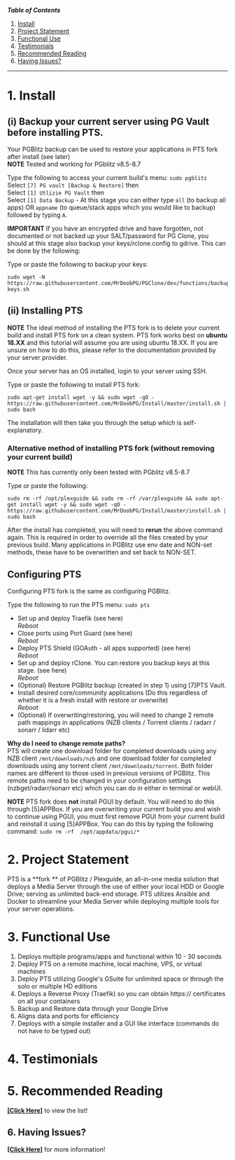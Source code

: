 
_**Table of Contents**_

1. [Install](#1-install)
2. [Project Statement](#2-project-statement)
3. [Functional Use](#3-functional-use)
4. [Testimonials](#4-testimonials)
5. [Recommended Reading](#5-recommended-reading)
6. [Having Issues?](#6-having-issues)


----

# 1. Install

## (i) Backup your current server using PG Vault before installing PTS.   
  
Your PGBlitz backup can be used to restore your applications in PTS fork after install (see later)  
**NOTE**  Tested and working for PGblitz v8.5-8.7
  
Type the following to access your current build's menu: `sudo pgblitz`    
Select  `[7] PG vault [Backup & Restore]`  then  
Select  `[1] Utlizie PG Vault`  then  
Select  `[1] Data Backup`  - At this stage you can either type `all` (to backup all apps) OR `appname` (to queue/stack apps which you would like to backup) followed by typing `A`.  
  

**IMPORTANT**
If you have an encrypted drive and have forgotten, not documented or not backed up your SALT/password for PG Clone, you should at this stage also backup your keys/rclone.config to gdrive. This can be done by the following:  

Type or paste the following to backup your keys:
```
sudo wget -N https://raw.githubusercontent.com/MrDoobPG/PGClone/dev/functions/backup-keys.sh
```  
  
    
## (ii) Installing PTS

**NOTE**
The ideal method of installing the PTS fork is to delete your current build and install PTS fork on a clean system. PTS fork works best on **ubuntu 18.XX** and this tutorial will assume you are using ubuntu 18.XX. If you are unsure on how to do this, please refer to the documentation provided by your server provider.  

Once your server has an OS installed, login to your server using SSH.  
    
Type or paste the following to install PTS fork:  

```
sudo apt-get install wget -y && sudo wget -qO - https://raw.githubusercontent.com/MrDoobPG/Install/master/install.sh | sudo bash

```
  
The installation will then take you through the setup which is self-explanatory.  
  

### Alternative method of installing PTS fork (without removing your current build)

**NOTE** This has currently only been tested with PGblitz v8.5-8.7  

Type or paste the following:
 
```
sudo rm -rf /opt/plexguide && sudo rm -rf /var/plexguide && sudo apt-get install wget -y && sudo wget -qO - https://raw.githubusercontent.com/MrDoobPG/Install/master/install.sh | sudo bash

```  
  
After the install has completed, you will need to **rerun** the above command again. This is required in order to override all the files created by your previous build. Many applications in PGBlitz use env date and NON-set methods, these have to be overwritten and set back to NON-SET.  
  

## Configuring PTS 
  
Configuring PTS fork is the same as configuring PGBlitz.
  
Type the following to run the PTS menu: `sudo pts`    

* Set up and deploy Traefik (see here)  
_Reboot_  
* Close ports using Port Guard (see here)  
_Reboot_  
* Deploy PTS Shield (GOAuth - all apps supported) (see here)   
_Reboot_  
* Set up and deploy rClone. You can restore you backup keys at this stage. (see here)  
_Reboot_   
* (Optional) Restore PGBlitz backup (created in step 1) using [7]PTS Vault.  
* Install desired core/community applications (Do this regardless of whether it is a fresh install with restore or overwrite)  
_Reboot_  
* (Optional) If overwriting/restoring, you will need to change 2 remote path mappings in applications (NZB clients / Torrent clients / radarr / sonarr / lidarr etc)    
  
  
**Why do I need to change remote paths?**  
PTS will create one download folder for completed downloads using any NZB client `/mnt/downloads/nzb` and one download folder for completed downloads using any torrent client `/mnt/downloads/torrent`. Both folder names are different to those used in previous versions of PGBlitz. This remote paths need to be changed in your configuration settings (nzbget/radarr/sonarr etc) which you can do in either in terminal or webUI.  
  

**NOTE**  PTS fork does **not** install PGUI by default. You will need to do this through [5]APPBox. If you are overwriting your current build you and wish to continue using PGUI, you must first remove PGUI from your current build and reinstall it using [5]APPBox. You can do this by typing the following command: `sudo rm -rf  /opt/appdata/pgui/*`  
  
  
# 2. Project Statement

PTS  is a **fork ** of PGBlitz / Plexguide, an all-in-one media solution that deploys a Media Server through the use of either your local HDD or Google Drive; serving as unlimited back-end storage. PTS utilizes Ansible and Docker to streamline your Media Server while deploying multiple tools for your server operations.
 
# 3. Functional Use

1. Deploys multiple programs/apps and functional within 10 - 30 seconds
1. Deploy PTS on a remote machine, local machine, VPS, or virtual machines
1. Deploy PTS utilizing Google's GSuite for unlimited space or through the solo or multiple HD editions
1. Deploys a Reverse Proxy (Traefik) so you can obtain https:// certificates on all your containers
1. Backup and Restore data through your Google Drive
1. Aligns data and ports for efficiency 
1. Deploys with a simple installer and a GUI like interface (commands do not have to be typed out)

# 4. Testimonials




# 5. Recommended Reading

[**[Click Here]**](https://github.com/MrDoobPG/PGBlitz.com/wiki/Pre-Reading) to view the list!

## 6. Having Issues?

[**[Click Here]**](https://github.com/MrDoobPG/PGBlitz.com/wiki/Common-Issues) for more information!

